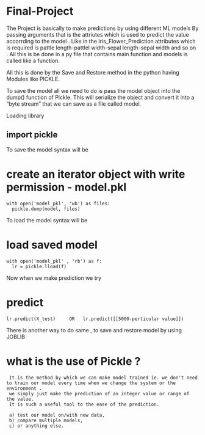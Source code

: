 # Final-Project

The Project is basically to make predictions by using different ML models By passing arguments that is the attriutes which is used to predict the value accorrding to the model . 
Like in the Iris_Flower_Prediction attributes which is required is    pattle length-pattlel width-sepal length-sepal width and so on .
All this is be done in a py file that contains main function and models is called like a function.

All this is done by the Save and Restore method in the python having Modules like PICKLE.

To save the model all we need to do is pass the model object into the dump() function of Pickle. This will serialize the object and convert it into a “byte stream” that we can save as a file called model.

Loading library
  ## import pickle

To save the model syntax will be 
  
  # create an iterator object with write permission - model.pkl
    with open('model_pkl', 'wb') as files:
      pickle.dump(model, files)
  
To load the model syntax will be

  # load saved model
    with open('model_pkl' , 'rb') as f:
      lr = pickle.lload(f)

Now when we make prediction we try 

  # predict
    lr.predict(X_test)     OR   lr.predict([[5000-perticular value]])




There is another way to do same , to save and restore model by using JOBLIB 

# what is the use of Pickle ?
     It is the method by which we can make model trained ie. we don't need to train our model every time when we change the system or the environment . 
     we simply just make the prediction of an integer value or range of the value.
     It is such a useful tool to the ease of the prediction.
     
     a) test our model on/with new data,
     b) compare multiple models,
     c) or anything else.
